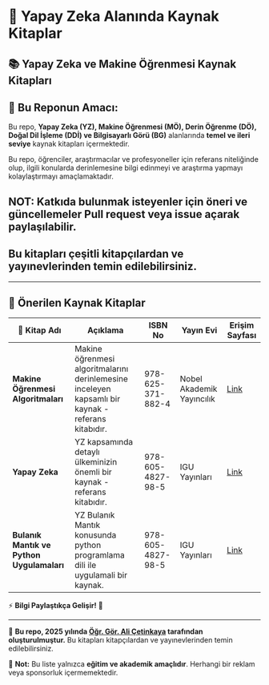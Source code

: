 # 🚀 Yapay Zeka Alanında Kaynak Kitaplar

## 📚 Yapay Zeka ve Makine Öğrenmesi Kaynak Kitapları

## 📌 **Bu Reponun Amacı:**

Bu repo, **Yapay Zeka (YZ), Makine Öğrenmesi (MÖ), Derin Öğrenme (DÖ), Doğal Dil İşleme (DDİ) ve Bilgisayarlı Görü (BG)** alanlarında **temel ve ileri seviye** kaynak kitapları içermektedir.

Bu repo, öğrenciler, araştırmacılar ve profesyoneller için referans niteliğinde olup, ilgili konularda derinlemesine bilgi edinmeyi ve araştırma yapmayı kolaylaştırmayı amaçlamaktadır.

## NOT: Katkıda bulunmak isteyenler için öneri ve güncellemeler **Pull request** veya **issue açarak** paylaşılabilir.

## Bu kitapları çeşitli kitapçılardan ve yayınevlerinden temin edilebilirsiniz.
---

## 📖 Önerilen Kaynak Kitaplar

| 📘 Kitap Adı | Açıklama | ISBN No | Yayın Evi | Erişim Sayfası |
|--------------|---------|------|-----------|------|
| **Makine Öğrenmesi Algoritmaları** | Makine öğrenmesi algoritmalarını derinlemesine inceleyen kapsamlı bir kaynak - referans kitabıdır. | 978-625-371-882-4 | Nobel Akademik Yayıncılık | [ Link ](https://www.nobelyayin.com/makine-ogrenmesi-algoritmalari-21633.html) |
| **Yapay Zeka** | YZ kapsamında detaylı ülkeminizin önemli bir kaynak - referans kitabıdır. |  978-605-4827-98-5 | IGU Yayınları	| [ Link ](https://www.amazon.com.tr/Bulan%C4%B1k-Mant%C4%B1k-ve-Python-Uygulamalar%C4%B1/dp/6054827987) |
| **Bulanık Mantık ve Python Uygulamaları** | YZ Bulanık Mantık konusunda python programlama dili ile uygulamali bir kaynak. |  978-605-4827-98-5 | IGU Yayınları	| [ Link ](https://www.amazon.com.tr/Bulan%C4%B1k-Mant%C4%B1k-ve-Python-Uygulamalar%C4%B1/dp/6054827987) |


⚡ **Bilgi Paylaştıkça Gelişir!** 🚀 

---

📌 **Bu repo, 2025 yılında [Öğr. Gör. Ali Çetinkaya](https://github.com/acetinkaya) tarafından oluşturulmuştur.** Bu kitapları kitapçılardan ve yayınevlerinden temin edilebilirsiniz.

📢 **Not:** Bu liste yalnızca **eğitim ve akademik amaçlıdır**. Herhangi bir reklam veya sponsorluk içermemektedir.
